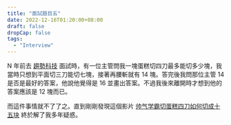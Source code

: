 ```yaml
---
title: "面試題目五"
date: 2022-12-16T01:20:00+08:00
draft: false
dropCap: false
tags:
  - "Interview"
---
```


N 年前去 [趨勢科技](https://www.trendmicro.com/zh_tw/forHome.html) 面試時，有一位主管問我一塊蛋糕切四刀最多能切多少塊，我當時只想到平面切三刀能切七塊，接著再腰斬就有 14 塊。答完後我問那位主管 14 是否是最好的答案，他說他覺得是 16 並畫出答案。不過我後來離開時才想到他的答案應該是 12 塊而已。

而這件事情就不了了之。直到剛剛發現這個影片 [帅气学霸切蛋糕四刀如何切成十五块](https://www.bilibili.com/video/BV1p24y1d7gW/) 終於解了我多年疑惑。

